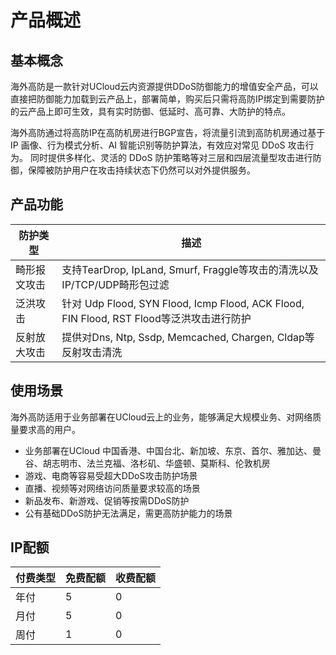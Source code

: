 


# 产品概述

## 基本概念

海外高防是一款针对UCloud云内资源提供DDoS防御能力的增值安全产品，可以直接把防御能力加载到云产品上，部署简单，购买后只需将高防IP绑定到需要防护的云产品上即可生效，具有实时防御、低延时、高可靠、大防护的特点。

海外高防通过将高防IP在高防机房进行BGP宣告，将流量引流到高防机房通过基于 IP 画像、行为模式分析、AI 智能识别等防护算法，有效应对常见 DDoS 攻击行为。
同时提供多样化、灵活的 DDoS 防护策略等对三层和四层流量型攻击进行防御，保障被防护用户在攻击持续状态下仍然可以对外提供服务。

## 产品功能

| 防护类型             | 描述                                                         |
| -------------------- | ------------------------------------------------------------ |
| 畸形报文攻击         | 支持TearDrop, IpLand, Smurf, Fraggle等攻击的清洗以及 IP/TCP/UDP畸形包过滤 |
| 泛洪攻击            |针对 Udp Flood, SYN Flood, Icmp Flood, ACK Flood, FIN Flood, RST Flood等泛洪攻击进行防护 |
| 反射放大攻击         |提供对Dns, Ntp, Ssdp, Memcached, Chargen,  Cldap等反射攻击清洗 |


## 使用场景

海外高防适用于业务部署在UCloud云上的业务，能够满足大规模业务、对网络质量要求高的用户。
- 业务部署在UCloud 中国香港、中国台北、新加坡、东京、首尔、雅加达、曼谷、胡志明市、法兰克福、洛杉矶、华盛顿、莫斯科、伦敦机房
- 游戏、电商等容易受超大DDoS攻击防护场景
- 直播、视频等对网络访问质量要求较高的场景
- 新品发布、新游戏、促销等按需DDoS防护
- 公有基础DDoS防护无法满足，需更高防护能力的场景

## IP配额
| 付费类型 | 免费配额 | 收费配额 |
| -------- | -------- | -------- |
| 年付     | 5        | 0        |
| 月付     | 5        | 0        |
| 周付     | 1        | 0        |

